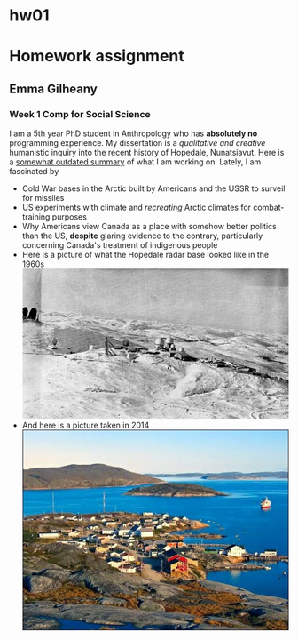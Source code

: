 # hw01
# Homework assignment
## Emma Gilheany
### Week 1 Comp for Social Science

I am a 5th year PhD student in Anthropology who has **absolutely no** programming experience. My dissertation is a *qualitative and creative* humanistic inquiry into the recent history of Hopedale, Nunatsiavut. Here is a [somewhat outdated summary](https://cissr.uchicago.edu/research/2018-2019/field-research/emma-gilheany) of what I am working on. Lately, I am fascinated by
* Cold War bases in the Arctic built by Americans and the USSR to surveil for missiles
* US experiments with climate and *recreating* Arctic climates for combat-training purposes
* Why Americans view Canada as a place with somehow better politics than the US, **despite** glaring evidence to the contrary, particularly concerning Canada's treatment of indigenous people
* Here is a picture of what the Hopedale radar base looked like in the 1960s ![Image of radar base](RCAF_Station_Hopedale_-_1964-1965.jpg)
* And here is a picture taken in 2014 ![Image of Hopedale](Hopedale-Nunatsiavut.jpg)